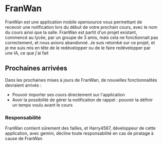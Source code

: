 # FranWan

FranWan est une application mobile opensource vous permettant de recevoir une notification lors du début de votre prochain cours, avec le nom du cours ainsi que la salle.
FranWan est partit d'un projet existant, commencé au lycée, par un groupe de 3 amis, mais cela ne fonctionnait pas correctement, et nous avions abandonné. Je suis retombé sur ce projet, et je me suis mis en tête de le redévelopper ou de le faire redévelopper par une IA, ce que j'ai fait

## Prochaines arrivées

Dans les prochaines mises à jours de FranWan, de nouvelles fonctionnalités devraient arrivés :

- Pouvoir importer ses cours directement sur l'application
- Avoir la possibilité de gérer la notification de rappel : pouvoir la définir un temps voulu avant le cours

### Responsabilité

FranWan contient sûrement des failles, et Harry4567, développeur de cette application, avec gemini, décline toute responsabilité en cas de piratage à cause de FranWan
